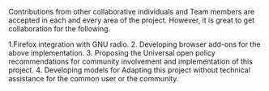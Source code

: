 Contributions from other collaborative individuals and Team members are accepted in each and every area of the project. However, it is great to get collaboration for the following.

1.Firefox integration with GNU radio.
2. Developing browser add-ons for the above implementation.
3. Proposing the Universal open policy recommendations for community involvement and implementation of this project. 
4. Developing models for Adapting this project without technical assistance for the common user or the community.
